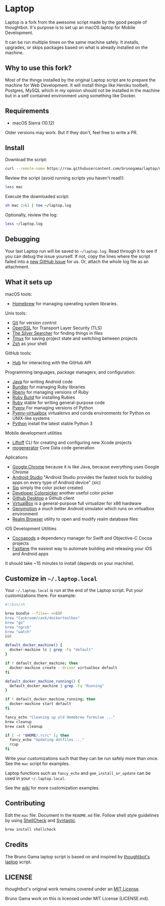 Laptop
======

Laptop is a fork from the awesome script made by the good people of thoughtbot. It's purpose is to set up an macOS laptop for Mobile Development.

It can be run multiple times on the same machine safely.
It installs, upgrades, or skips packages
based on what is already installed on the machine.

Why to use this fork?
---------------------

Most of the things installed by the original Laptop script are to prepare the machine for Web Development. It will install things like Heroku toolbelt, Postgres, MySQL which in my opinion should not be installed in the machine but in a self contained environment using something like Docker.

Requirements
------------

* macOS Sierra (10.12)

Older versions may work. But if they don't, feel free to write a PR.

Install
-------

Download the script:

```sh
curl --remote-name https://raw.githubusercontent.com/brunogama/laptop/master/mac
```

Review the script (avoid running scripts you haven't read!):

```sh
less mac
```

Execute the downloaded script:

```sh
sh mac 2>&1 | tee ~/laptop.log
```

Optionally, review the log:

```sh
less ~/laptop.log
```

Debugging
---------

Your last Laptop run will be saved to `~/laptop.log`.
Read through it to see if you can debug the issue yourself.
If not, copy the lines where the script failed into a
[new GitHub Issue](https://github.com/brunogama/laptop/issues/new) for us.
Or, attach the whole log file as an attachment.

What it sets up
---------------

macOS tools:

* [Homebrew] for managing operating system libraries.

[Homebrew]: http://brew.sh/

Unix tools:

* [Git] for version control
* [OpenSSL] for Transport Layer Security (TLS)
* [The Silver Searcher] for finding things in files
* [Tmux] for saving project state and switching between projects
* [Zsh] as your shell

[Git]: https://git-scm.com/
[OpenSSL]: https://www.openssl.org/
[The Silver Searcher]: https://github.com/ggreer/the_silver_searcher
[Tmux]: http://tmux.github.io/
[Zsh]: http://www.zsh.org/


GitHub tools:

* [Hub] for interacting with the GitHub API

[Hub]: http://hub.github.com/

Programming languages, package managers, and configuration:

* [Java] for writing Android code
* [Bundler] for managing Ruby libraries
* [Rbenv] for managing versions of Ruby
* [Ruby Build] for installing Rubies
* [Ruby] stable for writing general-purpose code
* [Pyenv] For managing versions of Python
* [Pyenv-virtualbox] virtualenvs and conda environments for Python on UNIX-like systems
* [Python] install the latest stable Python 3

[Java]: https://java.com/
[Bundler]: http://bundler.io/
[Node.js]: http://nodejs.org/
[NPM]: https://www.npmjs.org/
[Rbenv]: https://github.com/sstephenson/rbenv
[Ruby Build]: https://github.com/sstephenson/ruby-build
[Ruby]: https://www.ruby-lang.org/en/
[Pyenv]: https://github.com/pyenv/pyenv
[Pyenv-virtualbox]: https://github.com/pyenv/pyenv-virtualenv
[Python]: https://www.python.org/

Mobile development utilities

* [Liftoff] CLI for creating and configuring new Xcode projects
* [mogenerator] Core Data code generation

[Liftoff]: https://github.com/liftoffcli/liftoff
[mogenerator]: https://github.com/rentzsch/mogenerator

Aplications

* [Google Chrome] because it is like Java, because everything uses Google Chrome
* [Android Studio] "Android Studio provides the fastest tools for building apps on every type of Android device" (sic)
* [Sip] simply the color picker created
* [Developer Colorpicker] another useful color picker
* [Github Desktop] a Github client
* [VirtualBox] is a general-purpose full virtualizer for x86 hardware
* [Genymotion] a much better Android simulator which runs on virtualbox environment
* [Realm Browser] utility to open and modify realm database files

[Google Chrome]: https://www.google.com.br/chrome/browser/desktop/index.html
[Android Studio]: https://developer.android.com/studio/
[Sip]: http://sipapp.io/
[Developer Colorpicker]: https://download.panic.com/picker/
[Github Desktop]: https://desktop.github.com/
[VirtualBox]: https://www.virtualbox.org/
[Genymotion]: https://www.genymotion.com
[Realm Browser]: https://github.com/realm/realm-browser-osx

iOS Development Utilities

* [Cocoapods] a dependency manager for Swift and Objective-C Cocoa projects
* [Fastlane] the easiest way to automate building and releasing your iOS and Android apps

[Cocoapods]: https://cocoapods.org/
[Fastlane]: https://fastlane.tools/

It should take ~15 minutes to install (depends on your machine).

Customize in `~/.laptop.local`
------------------------------

Your `~/.laptop.local` is run at the end of the Laptop script.
Put your customizations there.
For example:

```sh
#!/bin/sh

brew bundle --file=- <<EOF
brew "Caskroom/cask/dockertoolbox"
brew "go"
brew "ngrok"
brew "watch"
EOF

default_docker_machine() {
  docker-machine ls | grep -Fq "default"
}

if ! default_docker_machine; then
  docker-machine create --driver virtualbox default
fi

default_docker_machine_running() {
  default_docker_machine | grep -Fq "Running"
}

if ! default_docker_machine_running; then
  docker-machine start default
fi

fancy_echo "Cleaning up old Homebrew formulae ..."
brew cleanup
brew cask cleanup

if [ -r "$HOME/.rcrc" ]; then
  fancy_echo "Updating dotfiles ..."
  rcup
fi
```

Write your customizations such that they can be run safely more than once.
See the `mac` script for examples.

Laptop functions such as `fancy_echo` and
`gem_install_or_update`
can be used in your `~/.laptop.local`.

See the [wiki](https://github.com/thoughtbot/laptop/wiki)
for more customization examples.

Contributing
------------

Edit the `mac` file.
Document in the `README.md` file.
Follow shell style guidelines by using [ShellCheck] and [Syntastic].

```sh
brew install shellcheck
```

[ShellCheck]: http://www.shellcheck.net/about.html
[Syntastic]: https://github.com/scrooloose/syntastic



Credits
-------

The Bruno Gama laptop script is based on and inspired by
[thoughtbot's laptop](https://github.com/thoughtbot/laptop) script.

LICENSE
-------------

thoughtbot's original work remains covered under an [MIT License](https://github.com/thoughtbot/laptop/blob/c997c4fb5a986b22d6c53214d8f219600a4561ee/LICENSE).

Bruno Gama work on this is licensed under MIT License (LICENSE.md).